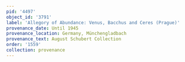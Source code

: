 ```yaml
---
pid: '4497'
object_id: '3791'
label: 'Allegory of Abundance: Venus, Bacchus and Ceres (Prague)'
provenance_date: Until 1945
provenance_location: Germany, Münchengladbach
provenance_text: August Schubert Collection
order: '1559'
collection: provenance
---
```

